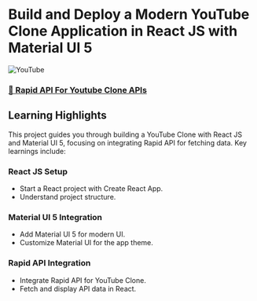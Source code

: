 # Build and Deploy a Modern YouTube Clone Application in React JS with Material UI 5

![YouTube](https://i.ibb.co/4R5RkmW/Thumbnail-5.png)

### [🌟 Rapid API For Youtube Clone APIs](https://rapidapi.com/ytdlfree/api/youtube-v31?utm_source=youtube.com%2FJavaScriptMastery&utm_medium=referral&utm_campaign=DevRel)


## Learning Highlights

This project guides you through building a YouTube Clone with React JS and Material UI 5, focusing on integrating Rapid API for fetching data. Key learnings include:

### React JS Setup
- Start a React project with Create React App.
- Understand project structure.

### Material UI 5 Integration
- Add Material UI 5 for modern UI.
- Customize Material UI for the app theme.

### Rapid API Integration
- Integrate Rapid API for YouTube Clone.
- Fetch and display API data in React.